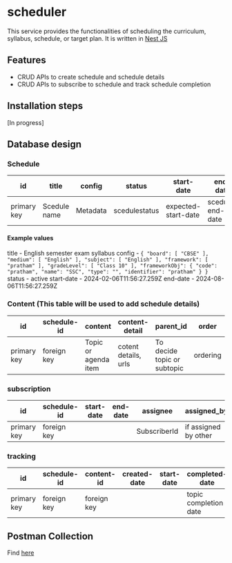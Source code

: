 # scheduler
This service provides the functionalities of scheduling the curriculum, syllabus, schedule, or target plan. It is written in [Nest JS](https://github.com/nestjs/nest)

## Features
* CRUD APIs to create schedule and schedule details
* CRUD APIs to subscribe to schedule and track schedule completion

## Installation steps
[In progress]
  
## Database design

### Schedule
| id        | title        | config         |   status     | start-date         | end-date       |
|-----------|--------------|----------------|--------------|--------------------|----------------|
|primary key|Scedule name  |Metadata        |scedulestatus |expected-start-date |scedule-end-date|

#### Example values
title - English semester exam syllabus
config - `{
        "board": [
            "CBSE"
        ],
        "medium": [
            "English"
        ],
        "subject": [
            "English"
        ],
        "framework": [
            "pratham"
        ],
        "gradeLevel": [
            "Class 10"
        ],
        "frameworkObj": {
            "code": "pratham",
            "name": "SSC",
            "type": "",
            "identifier": "pratham"
        }
    }`
status - active
start-date - 2024-02-06T11:56:27.259Z
end-date - 2024-08-06T11:56:27.259Z


### Content (This table will be used to add schedule details)

| id        |schedule-id| content            | content-detail       | parent_id                  |order   | duration   | config  | context | context-id   | prerequisite   | post-action | status   |
|-----------|-----------|--------------------|----------------------|----------------------------|------  |---------   |---------|--------- |------------ |----------------|-------------|----------|
|primary key|foreign key|Topic or agenda item| cotent details, urls | To decide topic or subtopic|ordering| Ideal time |metadate |related to|related to id| prerequisite   |post-action   |published |


### subscription

| id         | schedule-id  | start-date     | end-date  | assignee    | assigned_by        | self-assign  | status |
|------------|--------------|----------------|-----------|----------   |--------------      |------------- |--------|
| primary key|foreign key   |                |           |SubscriberId |if assigned by other|If yes 1 or 0 |active  |

### tracking

| id        | schedule-id  | content-id | created-date  | start-date |completed-date       | created_by | delay  | status |
|-----------|--------------|------------|---------------|------------|---------------------|------------|--------|--------|
|primary key|foreign key   |foreign key |               |            |topic completion date|            |        |        |

## Postman Collection
Find [here](https://vowelapis.postman.co/workspace/My-Workspace~039146b2-42d9-4179-8f8c-ea9a86983438/collection/548641-348fc27a-b57c-4f60-a04a-9e371b998a5d?action=share&creator=548641)


